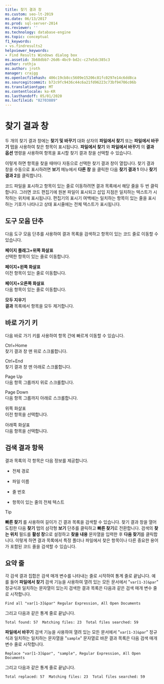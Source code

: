 ```yaml
---
title: 찾기 결과 창
ms.custom: seo-lt-2019
ms.date: 06/13/2017
ms.prod: sql-server-2014
ms.reviewer: ''
ms.technology: database-engine
ms.topic: conceptual
f1_keywords:
- vs.findresults2
helpviewer_keywords:
- Find Results Windows dialog box
ms.assetid: 3b68dbb7-26d6-4bc9-bd2c-c27e5dc385c3
author: rothja
ms.author: jroth
manager: craigg
ms.openlocfilehash: 406c19cb8cc5609e15206c81fc0297e14c6dd8ca
ms.sourcegitcommit: b72c9fc9436c44c6a21fd96223c73bf94706c06b
ms.translationtype: MT
ms.contentlocale: ko-KR
ms.lasthandoff: 05/01/2020
ms.locfileid: "82703889"
---
```

# <a name="find-results-windows"></a>찾기 결과 창
  두 개의 찾기 결과 창에는 **찾기 및 바꾸기** 대화 상자의 **파일에서 찾기** 또는 **파일에서 바꾸기** 탭을 사용하여 찾은 항목이 표시됩니다. **파일에서 찾기** 와 **파일에서 바꾸기** 의 **결과 옵션** 명령을 사용하여 항목을 표시할 찾기 결과 창을 선택할 수 있습니다.  
  
 이렇게 하면 항목을 찾을 때마다 자동으로 선택한 찾기 결과 창이 열립니다. 찾기 결과 창을 수동으로 표시하려면 **보기** 메뉴에서 **다른 창** 을 클릭한 다음 **찾기 결과 1** 이나 **찾기 결과 2**를 클릭합니다.  
  
 코드 파일을 표시하고 항목이 있는 줄로 이동하려면 결과 목록에서 해당 줄을 두 번 클릭합니다. 그러면 코드 편집기에 원본 파일이 표시되고 삽입 지점은 일치하는 텍스트가 시작하는 위치에 표시됩니다. 편집기의 표시기 여백에는 일치하는 항목이 있는 줄을 표시하는 기호가 나타나고 상태 표시줄에는 전체 텍스트가 표시됩니다.  
  
## <a name="toolbar-buttons"></a>도구 모음 단추  
 다음 도구 모음 단추를 사용하여 결과 목록을 검색하고 항목이 있는 코드 줄로 이동할 수 있습니다.  
  
 **페이지 플래그+위쪽 화살표**  
 선택한 항목이 있는 줄로 이동합니다.  
  
 **페이지+왼쪽 화살표**  
 이전 항목이 있는 줄로 이동합니다.  
  
 **페이지+오른쪽 화살표**  
 다음 항목이 있는 줄로 이동합니다.  
  
 **모두 지우기**  
 **결과** 목록에서 항목을 모두 제거합니다.  
  
## <a name="shortcut-keys"></a>바로 가기 키  
 다음 바로 가기 키를 사용하여 항목 간에 빠르게 이동할 수 있습니다.  
  
 Ctrl+Home  
 찾기 결과 창 맨 위로 스크롤합니다.  
  
 Ctrl+End  
 찾기 결과 창 맨 아래로 스크롤합니다.  
  
 Page Up  
 다음 항목 그룹까지 위로 스크롤합니다.  
  
 Page Down  
 다음 항목 그룹까지 아래로 스크롤합니다.  
  
 위쪽 화살표  
 이전 항목을 선택합니다.  
  
 아래쪽 화살표  
 다음 항목을 선택합니다.  
  
## <a name="search-result-entries"></a>검색 결과 항목  
 결과 목록의 각 항목은 다음 정보를 제공합니다.  
  
-   전체 경로  
  
-   파일 이름  
  
-   줄 번호  
  
-   항목이 있는 줄의 전체 텍스트  
  
> [!TIP]  
>  **빠른 찾기** 를 사용하여 길이가 긴 결과 목록을 검색할 수 있습니다. 찾기 결과 창을 열어 도킹한 다음 **찾기** 탭의 삼각형 **보기** 단추를 클릭하고 **빠른 찾기**로 전환합니다. 검색의 **찾는 위치** 필드를 **활성 창**으로 설정하고 **찾을 내용** 문자열을 입력한 후 **다음 찾기**를 클릭합니다. 이렇게 하면 결과 목록에서 특정 폴더나 파일에서 찾은 항목이나 다른 중요한 용어가 포함된 코드 줄을 검색할 수 있습니다.  
  
## <a name="summary-lines"></a>요약 줄  
 각 검색 결과 집합은 검색 매개 변수를 나타내는 줄로 시작하여 통계 줄로 끝납니다. 예를 들어 **파일에서 찾기** 검색 기능을 사용하여 열려 있는 모든 문서에서 "`var[1-3]&par`" 정규식과 일치하는 문자열이 있는지 검색한 결과 목록은 다음과 같은 검색 매개 변수 줄로 시작합니다.  
  
 `Find all "var[1-3]&par" Regular Expression, All Open Documents`  
  
 그리고 다음과 같은 통계 줄로 끝납니다.  
  
 `Total found: 57  Matching files: 23  Total files searched: 59`  
  
 **파일에서 바꾸기** 검색 기능을 사용하여 열려 있는 모든 문서에서 "`var[1-3]&par`" 정규식과 일치하는 일치하는 문자열을 "`sample`" 문자열로 바꾼 결과 목록은 다음 검색 매개 변수 줄로 시작합니다.  
  
 `Replace "var[1-3]&par", "sample", Regular Expression, All Open Documents`  
  
 그리고 다음과 같은 통계 줄로 끝납니다.  
  
 `Total replaced: 57  Matching files: 23  Total files searched: 59`  
